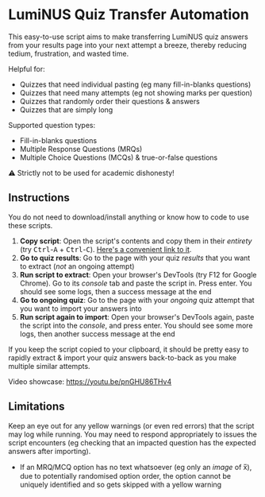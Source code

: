 # LumiNUS Quiz Transfer Automation

This easy-to-use script aims to make transferring LumiNUS quiz answers from your results page into your next attempt a breeze, thereby reducing tedium, frustration, and wasted time.

Helpful for:

- Quizzes that need individual pasting (eg many fill-in-blanks questions)
- Quizzes that need many attempts (eg not showing marks per question)
- Quizzes that randomly order their questions & answers
- Quizzes that are simply long

Supported question types:

- Fill-in-blanks questions
- Multiple Response Questions (MRQs)
- Multiple Choice Questions (MCQs) & true-or-false questions

⚠️ Strictly not to be used for academic dishonesty!

## Instructions

You do not need to download/install anything or know how to code to use these scripts.

1. **Copy script**: Open the script's contents and copy them in their *entirety* (try <kbd>Ctrl</kbd>-<kbd>A</kbd> + <kbd>Ctrl</kbd>-<kbd>C</kbd>). [Here's a convenient link to it](https://raw.githubusercontent.com/Cloud7050/js-lumitransfer/master/script.js).
2. **Go to quiz results**: Go to the page with your quiz *results* that you want to extract (*not* an ongoing attempt)
3. **Run script to extract**: Open your browser's DevTools (try F12 for Google Chrome). Go to its *console* tab and paste the script in. Press enter. You should see some logs, then a success message at the end
4. **Go to ongoing quiz**: Go to the page with your *ongoing* quiz attempt that you want to import your answers into
5. **Run script again to import**: Open your browser's DevTools again, paste the script into the *console*, and press enter. You should see some more logs, then another success message at the end

If you keep the script copied to your clipboard, it should be pretty easy to rapidly extract & import your quiz answers back-to-back as you make multiple similar attempts.

Video showcase: <https://youtu.be/pnGHU86THv4>

## Limitations

Keep an eye out for any yellow warnings (or even red errors) that the script may log while running. You may need to respond appropriately to issues the script encounters (eg checking that an impacted question has the expected answers after importing).

- If an MRQ/MCQ option has no text whatsoever (eg only an *image* of x̅), due to potentially randomised option order, the option cannot be uniquely identified and so gets skipped with a yellow warning
